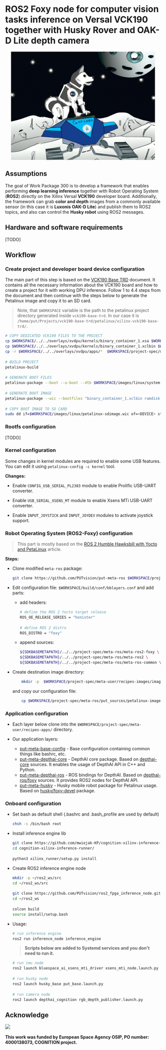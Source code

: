 # ROS2 Foxy node for computer vision tasks inference on Versal VCK190 together with Husky Rover and OAK-D Lite depth camera

<div align="center">
  <img src="./README_files/husky_on_the_moon.jpg" height="350px" />
 </div>

## Assumptions

The goal of Work Package 300 is to develop a framework that enables performing **deep learning inference** together with Robot Operating System (**ROS2**) directly on the Xilinx Versal **VCK190** developer board. Additionally, the framework can grab **color and depth** images from a commonly available sensor (in this case it is **Luxonis OAK-D Lite**) and publish them to ROS2 topics, and also can control the **Husky robot** using ROS2 messages.

## Hardware and software requirements

[TODO]

## Workflow

### Create project and developer board device configuration

The main part of this step is based on the [VCK190 Base TRD](https://xilinx.github.io/vck190-base-trd/2022.1/html/index.html) document. It contains all the necessary information about the VCK190 board and how to create a project for it with working DPU inference. Follow 1 to 4.4 steps from the document and then continue with the steps below to generate the Petalinux image and copy it to an SD card.

> Note, that `$WORKSPACE` variable is the path to the petalinux project directory generated inside `vck190-base-trd`. In our case it is `/home/put/Projects/vck190-base-trd/petalinux/xilinx-vck190-base-trd/`.

```bash
# COPY DEDICATED VCK190 FILES TO THE PROJECT
cp $WORKSPACE/../../overlays/xvdpu/kernels/binary_container_1.xsa $WORKSPACE/project-spec/hw-description/system.xsa
cp $WORKSPACE/../../overlays/xvdpu/kernels/binary_container_1.xclbin $WORKSPACE/images/linux/
cp -r $WORKSPACE/../../overlays/xvdpu/apps/*  $WORKSPACE/project-spec/meta-base-trd/recipes-apps

# BUILD PROJECT
petalinux-build

# GENERATE BOOT FILES
petalinux-package --boot --u-boot --dtb $WORKSPACE/images/linux/system.dtb --qemu-rootfs no --force

# GENERATE BOOT IMAGE
petalinux-package --wic --bootfiles "binary_container_1.xclbin ramdisk.cpio.gz.u-boot boot.scr Image BOOT.BIN"

# COPY BOOT IMAGE TO SD CARD
sudo dd if=$WORKSPACE/images/linux/petalinux-sdimage.wic of=<DEVICE> status=progress conv=sync
```

### Rootfs configuration

[TODO]

### Kernel configuration

Some changes in kernel modules are required to enable some USB features. You can edit it using `petalinux-config -c kernel` tool.

**Changes:**

 - Enable `CONFIG_USB_SERIAL_PL2303` module to enable Prolific USB-UART converter.

 - Enable `USB_SERIAL_XSENS_MT` module to enable Xsens MTi USB-UART converter.

 - Enable `INPUT_JOYSTICK` and `INPUT_JOYDEV` modules to activate joystick support. 

### Robot Operating System (ROS2-Foxy) configuration

> This part is mostly based on the [ROS 2 Humble Hawksbill with Yocto and PetaLinux](https://news.accelerationrobotics.com/ros2-humble-yocto-petalinux/) article.

**Steps:**  

- Clone modified `meta-ros` package:
    
    ```bash
    git clone https://github.com/PUTvision/put-meta-ros $WORKSPACE/project-spec/meta-ros
    ```

- Edit configuration file: `$WORKSPACE/build/conf/bblayers.conf` and add parts:

    - add headers: 
        ```bash
        # define the ROS 2 Yocto target release
        ROS_OE_RELEASE_SERIES = "honister"

        # define ROS 2 distro
        ROS_DISTRO = "foxy"
        ```

    - append sources:
        ```bash
        ${SDKBASEMETAPATH}/../../project-spec/meta-ros/meta-ros2-foxy \
        ${SDKBASEMETAPATH}/../../project-spec/meta-ros/meta-ros2 \
        ${SDKBASEMETAPATH}/../../project-spec/meta-ros/meta-ros-common \
        ```

- Create destination image directory:  
    ```bash
        mkdir -p  $WORKSPACE/project-spec/meta-user/recipes-images/images
    ```
    and copy our configuration file:  
    ```bash
        cp $WORKSPACE/project-spec/meta-ros/put_sources/petalinux-image-minimal.bbappend $WORKSPACE/project-spec/meta-user/recipes-images/images/`
    ```

### Application configuration

* Each layer below clone into the `$WORKSPACE/project-spec/meta-user/recipes-apps/` directory.

* Our application layers:

    - [put-meta-base-config](https://github.com/PUTvision/put-meta-base-config) - Base configuration containing common things like bashrc, etc.
    - [put-meta-depthai-core](https://github.com/PUTvision/put-meta-depthai-core) - DepthAI core package. Based on [depthai-core](https://github.com/luxonis/depthai-core) sources. It enables the usage of DepthAI API in C++ and Python. 
    - [put-meta-depthai-ros](https://github.com/PUTvision/put-meta-depthai-ros) - ROS bindings for DepthAI. Based on [depthai-ros/foxy](github.com/luxonis/depthai-ros) sources. It provides ROS2 nodes for DepthAI API.
    - [put-meta-husky](https://github.com/PUTvision/put-meta-husky) - Husky mobile robot package for Petalinux usage. Based on [husky/foxy-devel](https://github.com/husky/husky/tree/foxy-devel) package. 

### Onboard configuration

* Set bash as default shell (.bashrc and .bash_profile are used by default)

    ```bash
    chsh -s /bin/bash root
    ```

* Install inference engine lib

    ```bash
    git clone https://github.com/mwiejak-KP/cognition-xilinx-inference-runner.git
    cd cognition-xilinx-inference-runner/

    python3 xilinx_runner/setup.py install
    ```

* Create ROS2 inference engine node
    ```bash
    mkdir -p ~/ros2_ws/src
    cd ~/ros2_ws/src

    git clone https://github.com/PUTvision/ros2_fpga_inference_node.git inference_node/
    cd ~/ros2_ws

    colcon build
    source install/setup.bash
    ```

* Usage:

    ```bash
    # run inference engine
    ros2 run inference_node inference_engine 
    ```


    > **Scripts below are added to Systemd services and you don't need to run it.**

    ```bash
    # run imu node
    ros2 launch bluespace_ai_xsens_mti_driver xsens_mti_node.launch.py

    # run husky node
    ros2 launch husky_base put_base.launch.py

    # run camera node
    ros2 launch depthai_cognition rgb_depth_publisher.launch.py

    ```

## Acknowledge

<img src="https://upload.wikimedia.org/wikipedia/commons/a/af/ESA_logo.png" height="60px" />

**This work was funded by European Space Agency OSIP, PO number: 4000138073, COGNITION project.**
